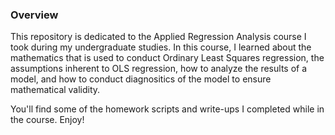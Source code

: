 ### Overview
This repository is dedicated to the Applied Regression Analysis course I took 
during my undergraduate studies. In this course, I learned about the mathematics 
that is used to conduct Ordinary Least Squares regression, the assumptions
inherent to OLS regression, how to analyze the results of a model, and how to conduct
diagnositics of the model to ensure mathematical validity. 

You'll find some of the homework scripts and write-ups I completed while in the course. 
Enjoy!